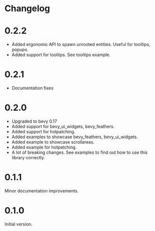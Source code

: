 # Changelog

# 0.2.2

* Added ergonomic API to spawn unrooted entities. Useful for tooltips, popups.
* Added support for tooltips. See tooltips example.

# 0.2.1

* Documentation fixes

# 0.2.0

* Upgraded to bevy 0.17
* Added support for bevy_ui_widgets, bevy_feathers.
* Added support for hotpatching.
* Added examples to showcase bevy_feathers, bevy_ui_widgets.
* Added example to showcase scrollareas.
* Added example for hotpatching.
* A lot of breaking changes. See examples to find out how to use this library correctly. 

# 0.1.1

Minor documentation improvements.

# 0.1.0

Initial version.
